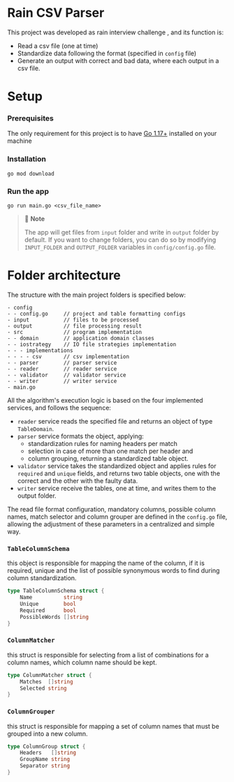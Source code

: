 # Rain CSV Parser

This project was developed as rain interview challenge , and its function is:
 * Read a csv file (one at time)
 * Standardize data following the format (specified in `config` file)  
 * Generate an output with correct and bad data, where each output in a csv file.

# Setup

### Prerequisites

The only requirement for this project is to have [Go 1.17+](https://go.dev/dl/) installed on your machine

### Installation

```shell
go mod download
```

### Run the app

```shell
go run main.go <csv_file_name>
```

> 🚩 **Note**
>
> The app will get files from `input` folder and write in `output` folder by default.
> If you want to change folders, you can do so by modifying `INPUT_FOLDER` and `OUTPUT_FOLDER` variables in `config/config.go` file.

# Folder architecture

The structure with the main project folders is specified below:
```
- config
- - config.go     // project and table formatting configs
- input           // files to be processed
- output          // file processing result
- src             // program implementation
- - domain        // application domain classes
- - iostrategy    // IO file strategies implementation
- - - implementations
- - - - csv       // csv implementation
- - parser        // parser service
- - reader        // reader service
- - validator     // validator service
- - writer        // writer service
- main.go
```

All the algorithm's execution logic is based on the four implemented services, and follows the sequence:
* `reader` service reads the specified file and returns an object of type `TableDomain`.
* `parser` service formats the object, applying:
  * standardization rules for naming headers per match
  * selection in case of more than one match per header and
  * column grouping, returning a standardized table object.
* `validator` service takes the standardized object and applies rules for `required` and `unique` fields, and returns two table objects, one with the correct and the other with the faulty data.
* `writer` service receive the tables, one at time, and writes them to the output folder.

The read file format configuration, mandatory columns, possible column names, match selector and column grouper
are defined in the `config.go` file, allowing the adjustment of these parameters in a centralized and simple way.

### `TableColumnSchema`

this object is responsible for mapping the name of the column, if it is required, unique and the list of possible synonymous words to find during column standardization.

```go
type TableColumnSchema struct {
    Name          string
    Unique        bool
    Required      bool
    PossibleWords []string
}
```

### `ColumnMatcher`

this struct is responsible for selecting from a list of combinations for a column names, which column name should be kept.

```go
type ColumnMatcher struct {
    Matches  []string
    Selected string
}
```

### `ColumnGrouper`

this struct is responsible for mapping a set of column names that must be grouped into a new column.

```go
type ColumnGroup struct {
    Headers   []string
    GroupName string
    Separator string
}
```